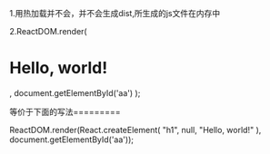 1.用热加载并不会，并不会生成dist,所生成的js文件在内存中


2.ReactDOM.render(
        <h1>Hello, world!</h1>,
        document.getElementById('aa')
      );

等价于下面的写法=========

ReactDOM.render(React.createElement(
	  "h1",
	  null,
	  "Hello, world!"
	), document.getElementById('aa'));
